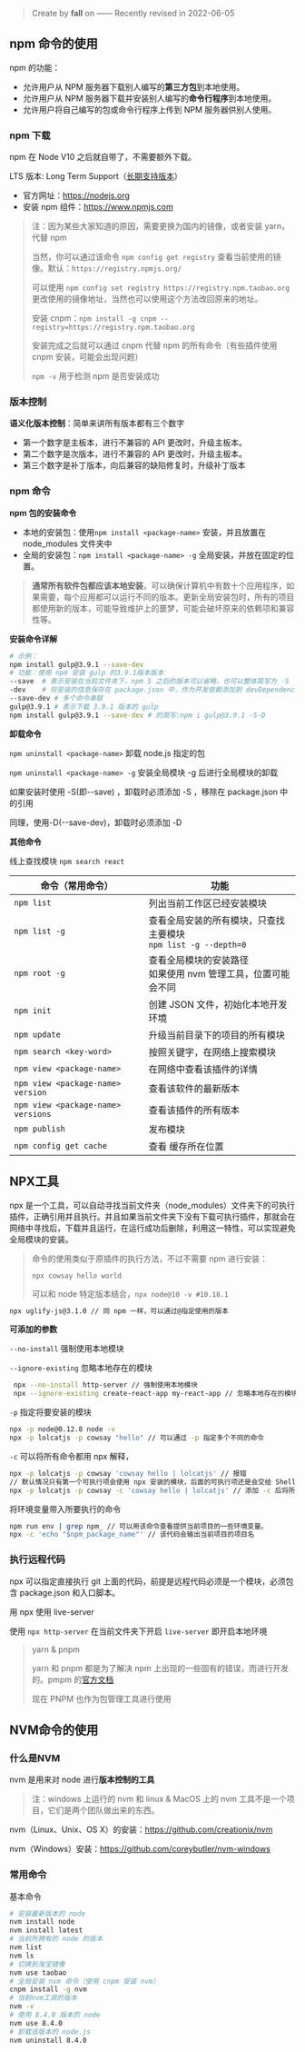 > Create by **fall** on ——
> Recently revised in 2022-06-05

## npm 命令的使用

npm 的功能：

- 允许用户从 NPM 服务器下载别人编写的**第三方包**到本地使用。
- 允许用户从 NPM 服务器下载并安装别人编写的**命令行程序**到本地使用。
- 允许用户将自己编写的包或命令行程序上传到 NPM 服务器供别人使用。

### npm 下载

npm 在 Node V10 之后就自带了，不需要额外下载。

LTS 版本:  Long Term Support（[长期支持版本](https://nodejs.org/en/about/releases/)）

- 官方网址：https://nodejs.org
- 安装 npm 组件：https://www.npmjs.com

> 注：因为某些大家知道的原因，需要更换为国内的镜像，或者安装 yarn，代替 npm
>
> 当然，你可以通过该命令 `npm config get registry` 查看当前使用的镜像。默认：`https://registry.npmjs.org/`
>
> 可以使用 `npm config set registry https://registry.npm.taobao.org` 更改使用的镜像地址，当然也可以使用这个方法改回原来的地址。
>
> 安装 cnpm：`npm install -g cnpm --registry=https://registry.npm.taobao.org`
>
> 安装完成之后就可以通过 cnpm 代替 npm 的所有命令（有些插件使用 cnpm 安装，可能会出现问题）
>
> `npm -v` 用于检测 npm 是否安装成功

### 版本控制

**语义化版本控制**：简单来讲所有版本都有三个数字

- 第一个数字是主板本，进行不兼容的 API 更改时，升级主板本。
- 第二个数字是次版本，进行不兼容的 API 更改时，升级主板本。
- 第三个数字是补丁版本，向后兼容的缺陷修复时，升级补丁版本

### npm 命令

**npm 包的安装命令**

- 本地的安装包：使用`npm install <package-name>` 安装，并且放置在 node_modules 文件夹中
- 全局的安装包：`npm install <package-name> -g` 全局安装，并放在固定的位置。

> **通常所有软件包都应该本地安装**，可以确保计算机中有数十个应用程序，如果需要，每个应用都可以运行不同的版本。更新全局安装包时，所有的项目都使用新的版本，可能导致维护上的噩梦，可能会破坏原来的依赖项和兼容性等。

**安装命令详解**

```bash
# 示例：
npm install gulp@3.9.1 --save-dev  
# 功能：使用 npm 安装 gulp 的3.9.1版本版本
--save  # 表示安装在当前文件夹下，npm 5 之后的版本可以省略，也可以整体简写为 -S
-dev    # 将安装的信息保存在 package.json 中，作为开发依赖添加到 devDependencies 列表，简写为：-D
--save-dev # 多个命令串联
gulp@3.9.1 # 表示下载 3.9.1 版本的 gulp
npm install gulp@3.9.1 --save-dev # 的简写:npm i gulp@3.9.1 -S-D
```

**卸载命令**

`npm uninstall <package-name>`  卸载 node.js 指定的包

`npm uninstall <package-name> -g` 安装全局模块 -g 后进行全局模块的卸载

如果安装时使用 -S(即--save) ，卸载时必须添加 -S ，移除在 package.json 中的引用

同理，使用-D(--save-dev)，卸载时必须添加 -D

**其他命令**

线上查找模块 `npm search react`

| 命令（常用命令）                   | 功能                                                         |
| ---------------------------------- | ------------------------------------------------------------ |
| `npm list`                         | 列出当前工作区已经安装模块                                   |
| `npm list -g`                      | 查看全局安装的所有模块，只查找主要模块<br />`npm list -g --depth=0` |
| `npm root -g`                      | 查看全局模块的安装路径<br />如果使用 nvm 管理工具，位置可能会不同 |
| `npm init`                         | 创建 JSON 文件，初始化本地开发环境                           |
| `npm update`                       | 升级当前目录下的项目的所有模块                               |
| `npm search <key-word>`            | 按照关键字，在网络上搜索模块                                 |
| `npm view <package-name>`          | 在网络中查看该插件的详情                                     |
| `npm view <package-name> version`  | 查看该软件的最新版本                                         |
| `npm view <package-name> versions` | 查看该插件的所有版本                                         |
| `npm publish`                      | 发布模块                                                     |
| `npm config get cache`             | 查看 缓存所在位置                                            |

## NPX工具

npx 是一个工具，可以自动寻找当前文件夹（node_modules）文件夹下的可执行插件，正确引用并且执行。并且如果当前文件夹下没有下载可执行插件，那就会在网络中寻找后，下载并且运行，在运行成功后删除，利用这一特性，可以实现避免全局模块的安装。

> 命令的使用类似于原插件的执行方法，不过不需要 npm 进行安装：
>
> `npx cowsay hello world`
>
> 可以和 node 特定版本结合，`npx node@10 -v #10.18.1`

```bash
npx uglify-js@3.1.0 // 同 npm 一样，可以通过@指定使用的版本
```

**可添加的参数**

`--no-install` 强制使用本地模块

`--ignore-existing` 忽略本地存在的模块

```bash
 npx --no-install http-server // 强制使用本地模块
 npx --ignore-existing create-react-app my-react-app // 忽略本地存在的模块，然后生成react app
```

`-p` 指定将要安装的模块

```bash
npx -p node@0.12.8 node -v 
npx -p lolcatjs -p cowsay "hello" // 可以通过 -p 指定多个不同的命令
```

`-c` 可以将所有命令都用 npx 解释，

```bash
npx -p lolcatjs -p cowsay 'cowsay hello | lolcatjs' // 报错
// 默认情况只有第一个可执行项会使用 npx 安装的模块，后面的可执行项还是会交给 Shell 解释。
npx -p lolcatjs -p cowsay -c 'cowsay hello | lolcatjs' // 添加 -c 后将所有命令给 npx 解释，正常运行
```

将环境变量带入所要执行的命令

```bash
npm run env | grep npm_ // 可以用该命令查看提供当前项目的一些环境变量。
npx -c 'echo "$npm_package_name"' // 该代码会输出当前项目的项目名
```

### 执行远程代码

npx 可以指定直接执行 git 上面的代码，前提是远程代码必须是一个模块，必须包含 package.json 和入口脚本。

用 npx 使用 live-server

使用 `npx http-server` 在当前文件夹下开启 `live-server` 即开启本地环境

> yarn & pnpm
>
> yarn 和 pnpm 都是为了解决 npm 上出现的一些固有的错误，而进行开发的。pmpm 的[官方文档](https://pnpm.io/zh/pnpm-cli)
>
> 现在 PNPM 也作为包管理工具进行使用

## NVM命令的使用

### 什么是NVM

nvm 是用来对 node 进行**版本控制的工具**

> 注：windows 上运行的 nvm 和 linux & MacOS 上的 nvm 工具不是一个项目，它们是两个团队做出来的东西。

nvm（Linux、Unix、OS X）的安装：https://github.com/creationix/nvm

nvm（Windows）安装：https://github.com/coreybutler/nvm-windows

### 常用命令

基本命令

```bash
# 安装最新版本的 node
nvm install node 
nvm install latest
# 当前所拥有的 node 的版本
nvm list
nvm ls
# 切换到淘宝镜像
nvm use taobao
# 全局安装 nvm 命令（使用 cnpm 安装 nvm）
cnpm install -g nvm
# 当前nvm工具的版本
nvm -v
# 使用 8.4.0 版本的 node
nvm use 8.4.0 
# 卸载该版本的 node.js
nvm uninstall 8.4.0
```
